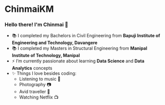 # ChinmaiKM

### Hello there! I'm Chinmai 👋


- 📚 I completed my Bachelors in Civil Engineering from **Bapuji Institute of Engineering and Technology, Davangere**
- 📚 I completed my Masters in Structural Engineering from **Manipal Institute of Technology, Manipal**
- ⚡ I’m currently passionate about learning **Data Science** and **Data Analytics** concepts
- ✨ Things I love besides coding:
  * Listening to music 🎵
  * Photography 📷
  * Avid traveller 🚗
  * Watching Netflix 📺

